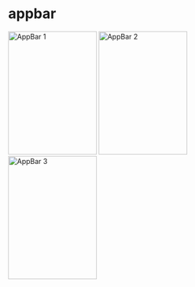 # appbar



<img alt="AppBar 1"  height="250" width="180" src="https://user-images.githubusercontent.com/71622834/160993315-1f8fab6d-3fa4-4238-8c52-2f256433fbf3.png">

<img  alt="AppBar 2"  height="250" width="180" src="https://user-images.githubusercontent.com/71622834/161115655-9bde08a8-7ac3-446c-9d6a-395eb3f1f8e6.png">

<img  alt="AppBar 3"  height="250" width="180" src="https://user-images.githubusercontent.com/71622834/161393413-77c38e7c-d3b7-483d-9806-e0fdc9690f50.png">

